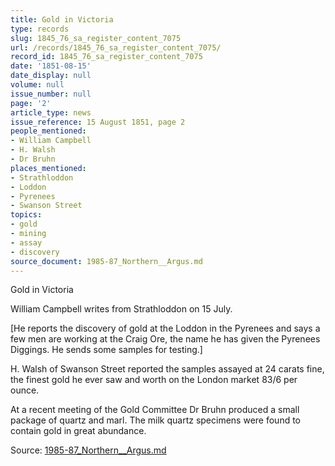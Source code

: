 ```yaml
---
title: Gold in Victoria
type: records
slug: 1845_76_sa_register_content_7075
url: /records/1845_76_sa_register_content_7075/
record_id: 1845_76_sa_register_content_7075
date: '1851-08-15'
date_display: null
volume: null
issue_number: null
page: '2'
article_type: news
issue_reference: 15 August 1851, page 2
people_mentioned:
- William Campbell
- H. Walsh
- Dr Bruhn
places_mentioned:
- Strathloddon
- Loddon
- Pyrenees
- Swanson Street
topics:
- gold
- mining
- assay
- discovery
source_document: 1985-87_Northern__Argus.md
---
```


Gold in Victoria

William Campbell writes from Strathloddon on 15 July.

[He reports the discovery of gold at the Loddon in the Pyrenees and says a few men are working at the Craig Ore, the name he has given the Pyrenees Diggings.  He sends some samples for testing.]

H. Walsh of Swanson Street reported the samples assayed at 24 carats fine, the finest gold he ever saw and worth on the London market 83/6 per ounce.

At a recent meeting of the Gold Committee Dr Bruhn produced a small package of quartz and marl.  The milk quartz specimens were found to contain gold in great abundance.

Source: [1985-87_Northern__Argus.md](/downloads/markdown/1985-87_Northern__Argus.md)
